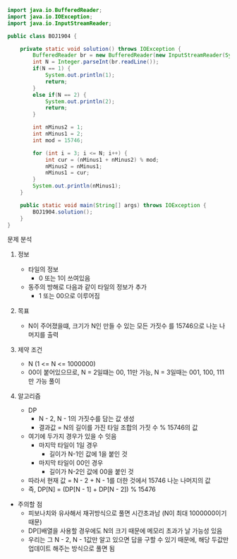 ```java
import java.io.BufferedReader;
import java.io.IOException;
import java.io.InputStreamReader;

public class BOJ1904 {

    private static void solution() throws IOException {
        BufferedReader br = new BufferedReader(new InputStreamReader(System.in));
        int N = Integer.parseInt(br.readLine());
        if(N == 1) {
            System.out.println(1);
            return;
        }
        else if(N == 2) {
            System.out.println(2);
            return;
        }

        int nMinus2 = 1;
        int nMinus1 = 2;
        int mod = 15746;

        for (int i = 3; i <= N; i++) {
            int cur = (nMinus1 + nMinus2) % mod;
            nMinus2 = nMinus1;
            nMinus1 = cur;
        }
        System.out.println(nMinus1);
    }

    public static void main(String[] args) throws IOException {
        BOJ1904.solution();
    }
}
```

문제 분석
1. 정보
    - 타일의 정보
        - 0 또는 1이 쓰여있음
    - 동주의 방해로 다음과 같이 타일의 정보가 추가
        - 1 또는 00으로 이루어짐
2. 목표
    - N이 주어졌을떄, 크기가 N인 만들 수 있는 모든 가짓수 를 15746으로 나눈 나머지를 출력

3. 제약 조건
    - N (1 <= N <= 1000000)
    - 00이 붙어있으므로, N = 2일떄는 00, 11만 가능, N = 3일때는 001, 100, 111만 가능
      풀이
1. 알고리즘
    - DP
        - N - 2, N - 1의 가짓수를 담는 값 생성
        - 결과값 = N의 길이를 가진 타일 조합의 가짓 수 % 15746의 값
    - 여기에 두가지 경우가 있을 수 잇음
        - 마지막 타일이 1일 경우
            - 길이가 N-1인 값에 1을 붙인 것
        - 마지막 타일이 00인 경우
            - 길이가 N-2인 값에 00을 붙인 것
    - 따라서 현재 값 = N - 2 + N - 1를 더한 것에서 15746 나눈 나머지의 값
    - 즉, DP[N] = (DP[N - 1] + DP[N - 2]) % 15476

- 주의할 점
    - 피보나치와 유사해서 재귀방식으로 풀면 시간초과남 (N이 최대 1000000이기 때문)
    - DP[]배열을 사용할 경우에도 N의 크기 때문에 메모리 초과가 날 가능성 있음
    - 우리는 그 N - 2, N - 1값만 알고 있으면 답을 구할 수 있기 때문에, 해당 두값만 업데이트 해주는 방식으로 풀면 됨
